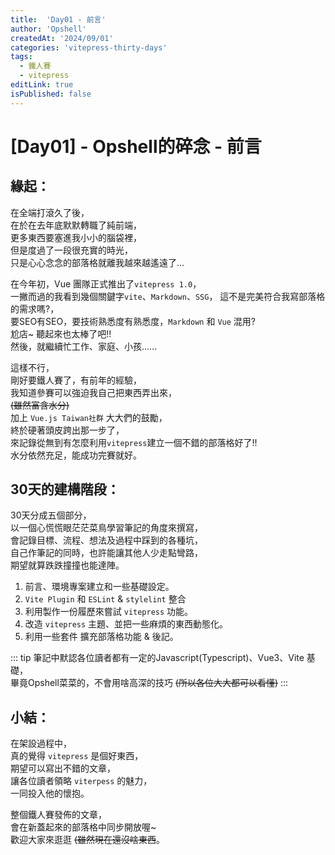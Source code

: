 ```yaml
---
title:  'Day01 - 前言'
author: 'Opshell'
createdAt: '2024/09/01'
categories: 'vitepress-thirty-days'
tags:
  - 鐵人賽
  - vitepress
editLink: true
isPublished: false
---
```


# [Day01] - Opshell的碎念 - 前言

## 緣起：
在全端打滾久了後，<br />
在於在去年底默默轉職了純前端，<br />
更多東西要塞進我小小的腦袋裡，<br />
但是度過了一段很充實的時光，<br />
只是心心念念的部落格就離我越來越遙遠了...

在今年初，Vue 團隊正式推出了`vitepress 1.0`，<br />
一撇而過的我看到幾個關鍵字`vite`、`Markdown`、`SSG`，
這不是完美符合我寫部落格的需求嗎?，<br />
要SEO有SEO，要技術熟悉度有熟悉度，`Markdown` 和 `Vue` 混用?<br />
尬店~ 聽起來也太棒了吧!!<br />
然後，就繼續忙工作、家庭、小孩......<br />

這樣不行，<br />
剛好要鐵人賽了，有前年的經驗，<br />
我知道參賽可以強迫我自己把東西弄出來，<br />
 ~~(雖然富含水分)~~<br />
加上 `Vue.js Taiwan社群` 大大們的鼓勵，<br />
終於硬著頭皮跨出那一步了，<br />
來記錄從無到有怎麼利用`vitepress`建立一個不錯的部落格好了!!<br />
水分依然充足，能成功完賽就好。

## 30天的建構階段：
30天分成五個部分，<br />
以一個心慌慌眼茫茫菜鳥學習筆記的角度來撰寫，<br />
會記錄目標、流程、想法及過程中踩到的各種坑，<br />
自己作筆記的同時，也許能讓其他人少走點彎路，<br />
期望就算跌跌撞撞也能達陣。

1. 前言、環境專案建立和一些基礎設定。
2. `Vite Plugin` 和 `ESLint` & `stylelint` 整合
3. 利用製作一份履歷來嘗試 `vitepress` 功能。
4. 改造 `vitepress` 主題、並把一些麻煩的東西動態化。
5. 利用一些套件 擴充部落格功能 & 後記。

::: tip
筆記中默認各位讀者都有一定的Javascript(Typescript)、Vue3、Vite 基礎，<br />
畢竟Opshell菜菜的，不會用啥高深的技巧 ~~(所以各位大大都可以看懂)~~
:::

## 小結：
在架設過程中，<br />
真的覺得 `vitepress` 是個好東西，<br />
期望可以寫出不錯的文章，<br />
讓各位讀者領略 `viterpess` 的魅力，<br />
一同投入他的懷抱。

整個鐵人賽發佈的文章，<br />
會在新蓋起來的部落格中同步開放喔~<br />
歡迎大家來逛逛 ~~(雖然現在還沒啥東西~~。
